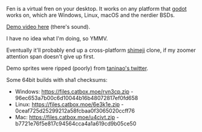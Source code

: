 Fen is a virtual fren on your desktop. It works on any platform that [godot][1]
works on, which are Windows, Linux, macOS and the nerdier BSDs.

[Demo video here][2] (there's sound).

I have no idea what I'm doing, so YMMV.

Eventually it'll probably end up a cross-platform [shimeji][3] clone, if my
zoomer attention span doesn't give up first.

Demo sprites were ripped (poorly) from [taninao's twitter][4].

Some 64bit builds with sha1 checksums:

- Windows: https://files.catbox.moe/rvn3cp.zip - 96ec653a7b00c6d10044b16b48072817ef0fd658
- Linux: https://files.catbox.moe/6e3k1e.zip - 0ceaf725d25299212a58fcbaa0f3065020ccff76
- Mac: https://files.catbox.moe/u4civt.zip - b7721e76f5e817c94564cca4a1a619cd9b05ce50


[1]: https://godotengine.org/features
[2]: https://files.catbox.moe/8hdcpv.mp4
[3]: https://kilkakon.com/shimeji/
[4]: https://twitter.com/taninao1988
